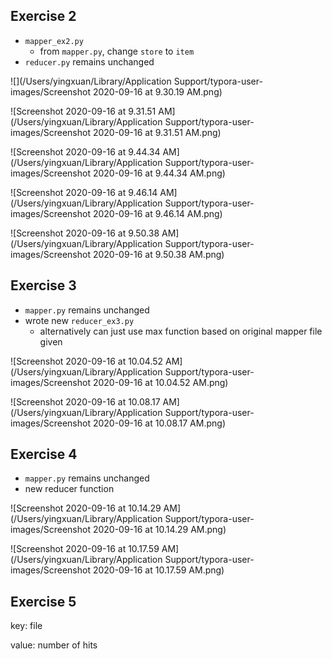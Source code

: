 





## Exercise 2

- `mapper_ex2.py`
  - from `mapper.py`, change `store` to `item`
- `reducer.py` remains unchanged

![](/Users/yingxuan/Library/Application Support/typora-user-images/Screenshot 2020-09-16 at 9.30.19 AM.png)



![Screenshot 2020-09-16 at 9.31.51 AM](/Users/yingxuan/Library/Application Support/typora-user-images/Screenshot 2020-09-16 at 9.31.51 AM.png)



![Screenshot 2020-09-16 at 9.44.34 AM](/Users/yingxuan/Library/Application Support/typora-user-images/Screenshot 2020-09-16 at 9.44.34 AM.png)



![Screenshot 2020-09-16 at 9.46.14 AM](/Users/yingxuan/Library/Application Support/typora-user-images/Screenshot 2020-09-16 at 9.46.14 AM.png)



![Screenshot 2020-09-16 at 9.50.38 AM](/Users/yingxuan/Library/Application Support/typora-user-images/Screenshot 2020-09-16 at 9.50.38 AM.png)



## Exercise 3

- `mapper.py` remains unchanged
- wrote new `reducer_ex3.py`
  - alternatively can just use max function based on original mapper file given

![Screenshot 2020-09-16 at 10.04.52 AM](/Users/yingxuan/Library/Application Support/typora-user-images/Screenshot 2020-09-16 at 10.04.52 AM.png)





![Screenshot 2020-09-16 at 10.08.17 AM](/Users/yingxuan/Library/Application Support/typora-user-images/Screenshot 2020-09-16 at 10.08.17 AM.png)





## Exercise 4

- `mapper.py` remains unchanged
- new reducer function

![Screenshot 2020-09-16 at 10.14.29 AM](/Users/yingxuan/Library/Application Support/typora-user-images/Screenshot 2020-09-16 at 10.14.29 AM.png)



![Screenshot 2020-09-16 at 10.17.59 AM](/Users/yingxuan/Library/Application Support/typora-user-images/Screenshot 2020-09-16 at 10.17.59 AM.png)

## Exercise 5

key: file

value: number of hits



